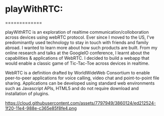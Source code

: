 # playWithRTC:
=============

playWithRTC is an exploration of realtime communication/colloboration across devices using webRTC protocol. Ever since I moved to the US, I've predominantly used technology to stay in touch with friends and family abroad. I wanted to learn more about how such products are built. From my online research and talks at the GoogleIO conference, I learnt about the capabilities & applications of WebRTC. I decided to build a webapp that would enable a classic game of Tic-Tac-Toe across devices in realtime.

WebRTC is a definition drafted by WorldWideWeb Consortium to enable peer-to-peer applications for voice calling, video chat and point-to-point file sharing. Applications can be developed using standard web environments such as Javascript APIs, HTML5 and do not require download and installation of plugins.

https://cloud.githubusercontent.com/assets/7797949/3860124/ed212524-1f20-11e4-988e-c365e85f8fe4.png
